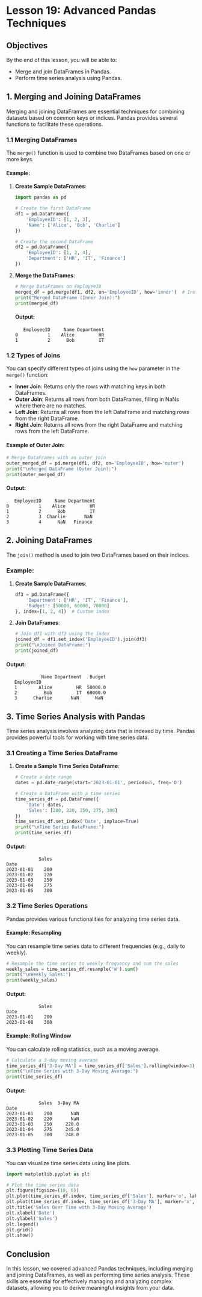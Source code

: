 # Lesson 19: Advanced Pandas Techniques

## Objectives
By the end of this lesson, you will be able to:
- Merge and join DataFrames in Pandas.
- Perform time series analysis using Pandas.

## 1. Merging and Joining DataFrames

Merging and joining DataFrames are essential techniques for combining datasets based on common keys or indices. Pandas provides several functions to facilitate these operations.

### 1.1 Merging DataFrames

The `merge()` function is used to combine two DataFrames based on one or more keys.

#### Example:

1. **Create Sample DataFrames**:
   ```python
   import pandas as pd

   # Create the first DataFrame
   df1 = pd.DataFrame({
       'EmployeeID': [1, 2, 3],
       'Name': ['Alice', 'Bob', 'Charlie']
   })

   # Create the second DataFrame
   df2 = pd.DataFrame({
       'EmployeeID': [1, 2, 4],
       'Department': ['HR', 'IT', 'Finance']
   })
   ```

2. **Merge the DataFrames**:
   ```python
   # Merge DataFrames on EmployeeID
   merged_df = pd.merge(df1, df2, on='EmployeeID', how='inner')  # Inner join by default
   print("Merged DataFrame (Inner Join):")
   print(merged_df)
   ```

   #### Output:
   ```
      EmployeeID     Name Department
   0           1    Alice         HR
   1           2      Bob         IT
   ```

### 1.2 Types of Joins

You can specify different types of joins using the `how` parameter in the `merge()` function:

- **Inner Join**: Returns only the rows with matching keys in both DataFrames.
- **Outer Join**: Returns all rows from both DataFrames, filling in NaNs where there are no matches.
- **Left Join**: Returns all rows from the left DataFrame and matching rows from the right DataFrame.
- **Right Join**: Returns all rows from the right DataFrame and matching rows from the left DataFrame.

#### Example of Outer Join:

```python
# Merge DataFrames with an outer join
outer_merged_df = pd.merge(df1, df2, on='EmployeeID', how='outer')
print("\nMerged DataFrame (Outer Join):")
print(outer_merged_df)
```

#### Output:
```
   EmployeeID     Name Department
0           1    Alice         HR
1           2      Bob         IT
2           3  Charlie       NaN
3           4      NaN   Finance
```

## 2. Joining DataFrames

The `join()` method is used to join two DataFrames based on their indices.

### Example:

1. **Create Sample DataFrames**:
   ```python
   df3 = pd.DataFrame({
       'Department': ['HR', 'IT', 'Finance'],
       'Budget': [50000, 60000, 70000]
   }, index=[1, 2, 4])  # Custom index
   ```

2. **Join DataFrames**:
   ```python
   # Join df1 with df3 using the index
   joined_df = df1.set_index('EmployeeID').join(df3)
   print("\nJoined DataFrame:")
   print(joined_df)
   ```

#### Output:
```
             Name Department   Budget
   EmployeeID                         
   1        Alice         HR  50000.0
   2          Bob         IT  60000.0
   3      Charlie       NaN      NaN
```

## 3. Time Series Analysis with Pandas

Time series analysis involves analyzing data that is indexed by time. Pandas provides powerful tools for working with time series data.

### 3.1 Creating a Time Series DataFrame

1. **Create a Sample Time Series DataFrame**:
   ```python
   # Create a date range
   dates = pd.date_range(start='2023-01-01', periods=5, freq='D')

   # Create a DataFrame with a time series
   time_series_df = pd.DataFrame({
       'Date': dates,
       'Sales': [200, 220, 250, 275, 300]
   })
   time_series_df.set_index('Date', inplace=True)
   print("\nTime Series DataFrame:")
   print(time_series_df)
   ```

#### Output:
```
            Sales
Date             
2023-01-01    200
2023-01-02    220
2023-01-03    250
2023-01-04    275
2023-01-05    300
```

### 3.2 Time Series Operations

Pandas provides various functionalities for analyzing time series data.

#### Example: Resampling

You can resample time series data to different frequencies (e.g., daily to weekly).

```python
# Resample the time series to weekly frequency and sum the sales
weekly_sales = time_series_df.resample('W').sum()
print("\nWeekly Sales:")
print(weekly_sales)
```

#### Output:
```
            Sales
Date             
2023-01-01    200
2023-01-08    300
```

#### Example: Rolling Window

You can calculate rolling statistics, such as a moving average.

```python
# Calculate a 3-day moving average
time_series_df['3-Day MA'] = time_series_df['Sales'].rolling(window=3).mean()
print("\nTime Series with 3-Day Moving Average:")
print(time_series_df)
```

#### Output:
```
            Sales  3-Day MA
Date                         
2023-01-01    200       NaN
2023-01-02    220       NaN
2023-01-03    250     220.0
2023-01-04    275     245.0
2023-01-05    300     248.0
```

### 3.3 Plotting Time Series Data

You can visualize time series data using line plots.

```python
import matplotlib.pyplot as plt

# Plot the time series data
plt.figure(figsize=(10, 6))
plt.plot(time_series_df.index, time_series_df['Sales'], marker='o', label='Sales')
plt.plot(time_series_df.index, time_series_df['3-Day MA'], marker='x', label='3-Day MA', linestyle='--')
plt.title('Sales Over Time with 3-Day Moving Average')
plt.xlabel('Date')
plt.ylabel('Sales')
plt.legend()
plt.grid()
plt.show()
```

## Conclusion

In this lesson, we covered advanced Pandas techniques, including merging and joining DataFrames, as well as performing time series analysis. These skills are essential for effectively managing and analyzing complex datasets, allowing you to derive meaningful insights from your data.